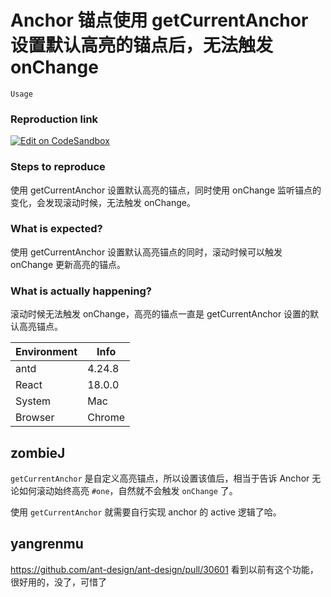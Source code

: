 # Anchor 锚点使用 getCurrentAnchor 设置默认高亮的锚点后，无法触发 onChange

`Usage`

### Reproduction link

[![Edit on CodeSandbox](https://codesandbox.io/static/img/play-codesandbox.svg)](https://codesandbox.io/s/zi-ding-yi-mao-dian-gao-liang-antd-4-24-8-forked-m7lp8x?file=/demo.tsx:236-244)

### Steps to reproduce

使用 getCurrentAnchor 设置默认高亮的锚点，同时使用 onChange 监听锚点的变化，会发现滚动时候，无法触发 onChange。

### What is expected?

使用 getCurrentAnchor 设置默认高亮锚点的同时，滚动时候可以触发 onChange 更新高亮的锚点。

### What is actually happening?

滚动时候无法触发 onChange，高亮的锚点一直是 getCurrentAnchor 设置的默认高亮锚点。

| Environment | Info   |
| ----------- | ------ |
| antd        | 4.24.8 |
| React       | 18.0.0 |
| System      | Mac    |
| Browser     | Chrome |

<!-- generated by ant-design-issue-helper. DO NOT REMOVE -->

## zombieJ

`getCurrentAnchor` 是自定义高亮锚点，所以设置该值后，相当于告诉 Anchor 无论如何滚动始终高亮 `#one`，自然就不会触发 `onChange` 了。

使用 `getCurrentAnchor` 就需要自行实现 anchor 的 active 逻辑了哈。

## yangrenmu

https://github.com/ant-design/ant-design/pull/30601
看到以前有这个功能，很好用的，没了，可惜了
